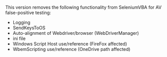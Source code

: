 This version removes the following functionality from SeleniumVBA for AV false-positive testing:
- Logging
- SendKeysToOS
- Auto-alignment of Webdriver/browser (WebDriverManager)
- ini file
- Windows Script Host use/reference (FireFox affected)
- WbemScripting use/reference (OneDrive path affected)